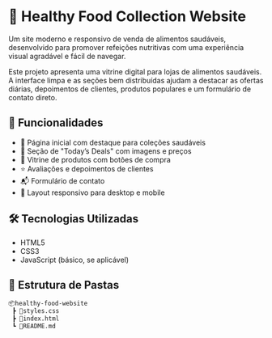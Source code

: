 # 🥗 Healthy Food Collection Website

Um site moderno e responsivo de venda de alimentos saudáveis, desenvolvido para promover refeições nutritivas com uma experiência visual agradável e fácil de navegar.

Este projeto apresenta uma vitrine digital para lojas de alimentos saudáveis. A interface limpa e as seções bem distribuídas ajudam a destacar as ofertas diárias, depoimentos de clientes, produtos populares e um formulário de contato direto.

## 🚀 Funcionalidades

- 🌿 Página inicial com destaque para coleções saudáveis
- 🥗 Seção de "Today’s Deals" com imagens e preços
- 🛒 Vitrine de produtos com botões de compra
- ⭐ Avaliações e depoimentos de clientes
- 📬 Formulário de contato
- 📱 Layout responsivo para desktop e mobile

## 🛠️ Tecnologias Utilizadas

- HTML5
- CSS3
- JavaScript (básico, se aplicável)


## 📁 Estrutura de Pastas

```bash
📦healthy-food-website
 ┣ 📄styles.css
 ┣ 📄index.html
 ┗ 📄README.md
